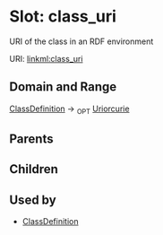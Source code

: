 
# Slot: class_uri


URI of the class in an RDF environment

URI: [linkml:class_uri](https://w3id.org/linkml/class_uri)


## Domain and Range

[ClassDefinition](ClassDefinition.md) ->  <sub>OPT</sub>
 [Uriorcurie](Uriorcurie.md)

## Parents


## Children


## Used by

 * [ClassDefinition](ClassDefinition.md)

